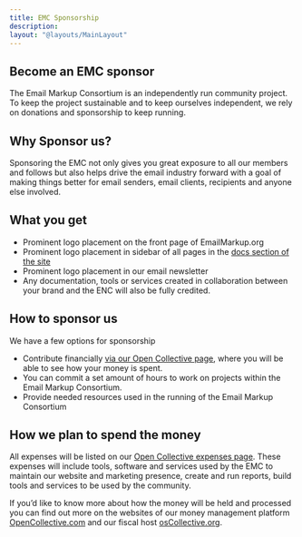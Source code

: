 ```yaml
---
title: EMC Sponsorship
description:
layout: "@layouts/MainLayout"
---
```


## Become an EMC sponsor

The Email Markup Consortium is an independently run community project. To keep the project sustainable and to keep ourselves independent, we rely on donations and sponsorship to keep running.

## Why Sponsor us?

Sponsoring the EMC not only gives you great exposure to all our members and follows but also helps drive the email industry forward with a goal of making things better for email senders, email clients, recipients and anyone else involved.

## What you get

- Prominent logo placement on the front page of EmailMarkup.org
- Prominent logo placement in sidebar of all pages in the [docs section of the site](https://emailmarkup.org/en/docs/)
- Prominent logo placement in our email newsletter
- Any documentation, tools or services created in collaboration between your brand and the ENC will also be fully credited.

## How to sponsor us

We have a few options for sponsorship

- Contribute financially [via our Open Collective page](https://opencollective.com/email-markup-consortium/contribute/sponsor-42999/checkout), where you will be able to see how your money is spent.
- You can commit a set amount of hours to work on projects within the Email Markup Consortium.
- Provide needed resources used in the running of the Email Markup Consortium

## How we plan to spend the money

All expenses will be listed on our [Open Collective expenses page](https://opencollective.com/email-markup-consortium/expenses). These expenses will include tools, software and services used by the EMC to maintain our website and marketing presence, create and run reports, build tools and services to be used by the community.

If you’d like to know more about how the money will be held and processed you can find out more on the websites of our money management platform [OpenCollective.com](https://opencollective.com/) and our fiscal host [osCollective.org](https://www.oscollective.org/).
